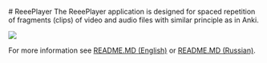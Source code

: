 

﻿# ReeePlayer
The ReeePlayer application is designed for spaced repetition of fragments (clips) of video and audio files with similar principle as in Anki.

![](https://cdn.jsdelivr.net/gh/jakublevy/chocopkgs/reeeplayer.portable/watching.png)

For more information see [README.MD (English)](https://github.com/FilippVolodin/ReeePlayer/blob/main/README.md) or [README.MD (Russian)](https://github.com/FilippVolodin/ReeePlayer/blob/main/doc/README.ru.md).